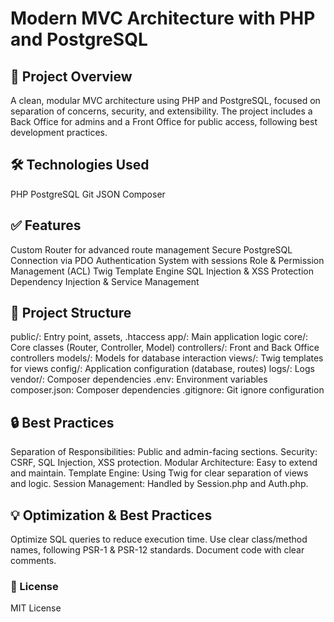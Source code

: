 # Modern MVC Architecture with PHP and PostgreSQL


## 🚀 Project Overview
A clean, modular MVC architecture using PHP and PostgreSQL, focused on separation of concerns, security, and extensibility. The project includes a Back Office for admins and a Front Office for public access, following best development practices.

## 🛠 Technologies Used

PHP
PostgreSQL
Git
JSON
Composer


## ✅ Features

Custom Router for advanced route management
Secure PostgreSQL Connection via PDO
Authentication System with sessions 
Role & Permission Management (ACL)
Twig Template Engine
SQL Injection & XSS Protection
Dependency Injection & Service Management


## 📁 Project Structure

public/: Entry point, assets, .htaccess
app/: Main application logic
core/: Core classes (Router, Controller, Model)
controllers/: Front and Back Office controllers
models/: Models for database interaction
views/: Twig templates for views
config/: Application configuration (database, routes)
logs/: Logs
vendor/: Composer dependencies
.env: Environment variables
composer.json: Composer dependencies
.gitignore: Git ignore configuration


## 🔒 Best Practices

Separation of Responsibilities: Public and admin-facing sections.
Security: CSRF, SQL Injection, XSS protection.
Modular Architecture: Easy to extend and maintain.
Template Engine: Using Twig for clear separation of views and logic.
Session Management: Handled by Session.php and Auth.php.


## 💡 Optimization & Best Practices

Optimize SQL queries to reduce execution time.
Use clear class/method names, following PSR-1 & PSR-12 standards.
Document code with clear comments.


### 📄 License
MIT License